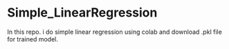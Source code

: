 # Simple_LinearRegression
In this repo. i do simple linear regression using colab and download .pkl file for trained model. 

